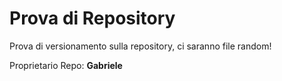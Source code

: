 # Prova di Repository

Prova di versionamento sulla repository, ci saranno file random!

Proprietario Repo: **Gabriele**